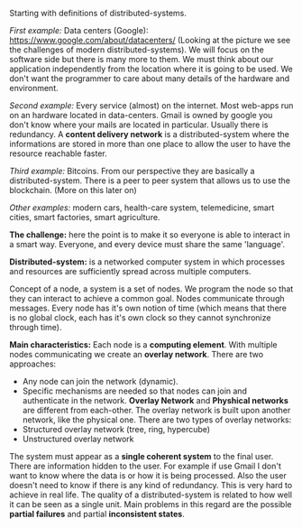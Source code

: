 Starting with definitions of distributed-systems.

*First example:*
Data centers (Google): https://www.google.com/about/datacenters/ (Looking at the picture we see the challenges of modern distributed-systems). We will focus on the software side but there is many more to them.
We must think about our application independently from the location where it is going to be used. We don't want the programmer to care about many details of the hardware and environment.

*Second example:*
Every service (almost) on the internet. Most web-apps run on an hardware located in data-centers. Gmail is owned by google you don't know where your mails are located in particular. Usually there is redundancy.
A **content delivery network** is a distributed-system where the informations are stored in more than one place to allow the user to have the resource reachable faster.

*Third example:*
Bitcoins. From our perspective they are basically a distributed-system. There is a peer to peer system that allows us to use the blockchain. (More on this later on)

*Other examples:* modern cars, health-care system, telemedicine, smart cities, smart factories, smart agriculture.

**The challenge:** here the point is to make it so everyone is able to interact in a smart way. Everyone, and every device must share the same 'language'.

**Distributed-system:** is a networked computer system in which processes and resources are sufficiently spread across multiple computers.

Concept of a node, a system is a set of nodes.
We program the node so that they can interact to achieve a common goal. Nodes communicate through messages. Every node has it's own notion of time (which means that there is no global clock, each has it's own clock so they cannot synchronize through time).

**Main characteristics:**
Each node is a **computing element**. With multiple nodes communicating we create an **overlay network**. There are two approaches:
- Any node can join the network (dynamic). 
- Specific mechanisms are needed so that nodes can join and authenticate in the network.
**Overlay Network** and **Physhical networks** are different from each-other. The overlay network is built upon another network, like the physical one.
There are two types of overlay networks:
- Structured overlay network (tree, ring, hypercube)
- Unstructured overlay network

The system must appear as a **single coherent system** to the final user. There are information hidden to the user. For example if use Gmail I don't want to know where the data is or how it is being processed. Also the user doesn't need to know if there is any kind of redundancy.
This is very hard to achieve in real life. The quality of a distributed-system is related to how well it can be seen as a single unit.
Main problems in this regard are the possible **partial failures** and partial **inconsistent states**.

